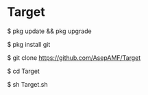 # Target


$ pkg update && pkg upgrade

$ pkg install git

$ git clone https://github.com/AsepAMF/Target

$ cd Target

$ sh Target.sh
